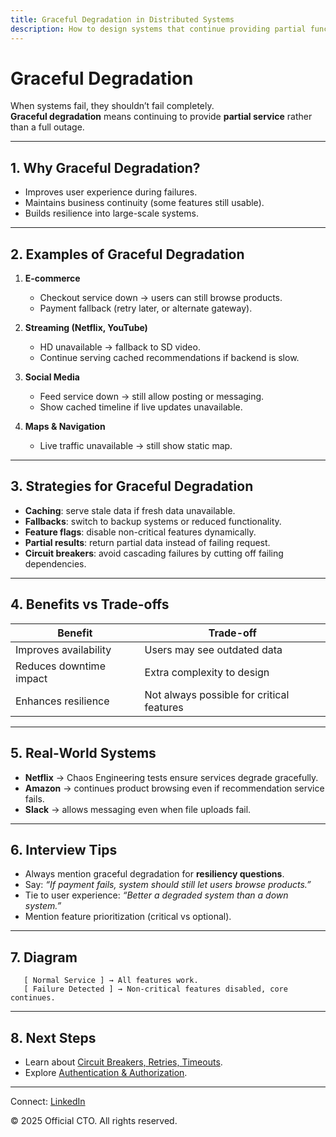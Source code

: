 ```yaml
---
title: Graceful Degradation in Distributed Systems
description: How to design systems that continue providing partial functionality during failures — graceful degradation strategies.
---
```


# Graceful Degradation

When systems fail, they shouldn’t fail completely.  
**Graceful degradation** means continuing to provide **partial service** rather than a full outage.  

---

## 1. Why Graceful Degradation?

- Improves user experience during failures.  
- Maintains business continuity (some features still usable).  
- Builds resilience into large-scale systems.  

---

## 2. Examples of Graceful Degradation

1. **E-commerce**  
   - Checkout service down → users can still browse products.  
   - Payment fallback (retry later, or alternate gateway).  

2. **Streaming (Netflix, YouTube)**  
   - HD unavailable → fallback to SD video.  
   - Continue serving cached recommendations if backend is slow.  

3. **Social Media**  
   - Feed service down → still allow posting or messaging.  
   - Show cached timeline if live updates unavailable.  

4. **Maps & Navigation**  
   - Live traffic unavailable → still show static map.  

---

## 3. Strategies for Graceful Degradation

- **Caching**: serve stale data if fresh data unavailable.  
- **Fallbacks**: switch to backup systems or reduced functionality.  
- **Feature flags**: disable non-critical features dynamically.  
- **Partial results**: return partial data instead of failing request.  
- **Circuit breakers**: avoid cascading failures by cutting off failing dependencies.  

---

## 4. Benefits vs Trade-offs

| Benefit                   | Trade-off                |
|----------------------------|--------------------------|
| Improves availability      | Users may see outdated data |
| Reduces downtime impact    | Extra complexity to design |
| Enhances resilience        | Not always possible for critical features |

---

## 5. Real-World Systems

- **Netflix** → Chaos Engineering tests ensure services degrade gracefully.  
- **Amazon** → continues product browsing even if recommendation service fails.  
- **Slack** → allows messaging even when file uploads fail.  

---

## 6. Interview Tips

- Always mention graceful degradation for **resiliency questions**.  
- Say: *“If payment fails, system should still let users browse products.”*  
- Tie to user experience: *“Better a degraded system than a down system.”*  
- Mention feature prioritization (critical vs optional).  

---

## 7. Diagram

```
   [ Normal Service ] → All features work.
   [ Failure Detected ] → Non-critical features disabled, core continues.
```

---

## 8. Next Steps

- Learn about [Circuit Breakers, Retries, Timeouts](/sections/hld/reliability/circuit-breakers.md).  
- Explore [Authentication & Authorization](/sections/hld/security/authentication-authorization.md).  

---

<footer>
  <p>Connect: <a href="https://www.linkedin.com/in/ravi-shankar-a725b0225/">LinkedIn</a></p>
  <p>&copy; 2025 Official CTO. All rights reserved.</p>
</footer>
